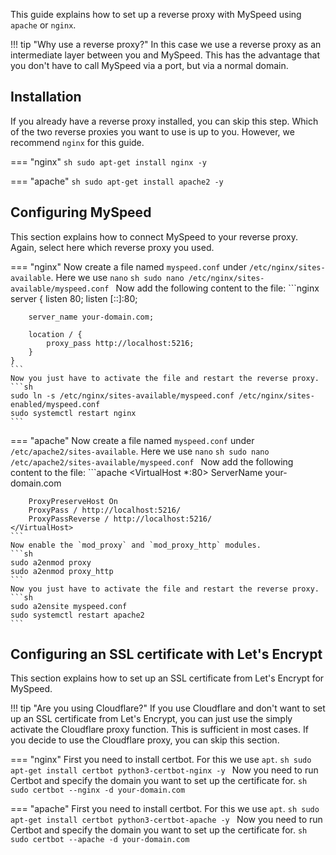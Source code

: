 This guide explains how to set up a reverse proxy with MySpeed using `apache` or `nginx`.

!!! tip "Why use a reverse proxy?"
    In this case we use a reverse proxy as an intermediate layer between you and MySpeed.
    This has the advantage that you don't have to call MySpeed via a port, but via a normal domain.

## Installation
If you already have a reverse proxy installed, you can skip this step. Which of the two
reverse proxies you want to use is up to you. However, we recommend `nginx` for this guide.

=== "nginx"
    ```sh
    sudo apt-get install nginx -y
    ```

=== "apache"
    ```sh
    sudo apt-get install apache2 -y
    ```

## Configuring MySpeed

This section explains how to connect MySpeed to your reverse proxy. Again, select here
which reverse proxy you used.

=== "nginx"
    Now create a file named `myspeed.conf` under `/etc/nginx/sites-available`. Here we use `nano`
    ```sh
    sudo nano /etc/nginx/sites-available/myspeed.conf
    ```
    Now add the following content to the file:
    ```nginx
    server {
        listen 80;
        listen [::]:80;

        server_name your-domain.com;

        location / {
            proxy_pass http://localhost:5216;
        }
    }
    ```
    Now you just have to activate the file and restart the reverse proxy.
    ```sh
    sudo ln -s /etc/nginx/sites-available/myspeed.conf /etc/nginx/sites-enabled/myspeed.conf
    sudo systemctl restart nginx
    ```

=== "apache"
    Now create a file named `myspeed.conf` under `/etc/apache2/sites-available`. Here we use `nano`
    ```sh
    sudo nano /etc/apache2/sites-available/myspeed.conf
    ```
    Now add the following content to the file:
    ```apache
    <VirtualHost *:80>
        ServerName your-domain.com

        ProxyPreserveHost On
        ProxyPass / http://localhost:5216/
        ProxyPassReverse / http://localhost:5216/
    </VirtualHost>
    ```
    Now enable the `mod_proxy` and `mod_proxy_http` modules.
    ```sh
    sudo a2enmod proxy
    sudo a2enmod proxy_http
    ```
    Now you just have to activate the file and restart the reverse proxy.
    ```sh
    sudo a2ensite myspeed.conf
    sudo systemctl restart apache2
    ```

## Configuring an SSL certificate with Let's Encrypt

This section explains how to set up an SSL certificate from Let's Encrypt for MySpeed.

!!! tip "Are you using Cloudflare?"
    If you use Cloudflare and don't want to set up an SSL certificate from Let's Encrypt, you can just use the
    simply activate the Cloudflare proxy function. This is sufficient in most cases. If you
    decide to use the Cloudflare proxy, you can skip this section.

=== "nginx"
    First you need to install certbot. For this we use `apt`.
    ```sh
    sudo apt-get install certbot python3-certbot-nginx -y
    ```
    Now you need to run Certbot and specify the domain you want to set up the certificate for.
    ```sh
    sudo certbot --nginx -d your-domain.com
    ```

=== "apache"
    First you need to install certbot. For this we use `apt`.
    ```sh
    sudo apt-get install certbot python3-certbot-apache -y
    ```
    Now you need to run Certbot and specify the domain you want to set up the certificate for.
    ```sh
    sudo certbot --apache -d your-domain.com
    ```